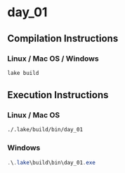 # day_01

## Compilation Instructions

### Linux / Mac OS / Windows

```bash
lake build
```

## Execution Instructions

### Linux / Mac OS

```bash
./.lake/build/bin/day_01
```

### Windows

```powershell
.\.lake\build\bin\day_01.exe
```
